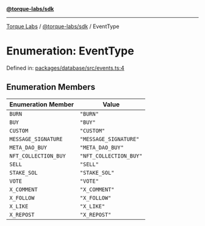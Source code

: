 [**@torque-labs/sdk**](../../../@torque-labs/sdk/README.md)

***

[Torque Labs](../../../README.md) / [@torque-labs/sdk](../README.md) / EventType

# Enumeration: EventType

Defined in: [packages/database/src/events.ts:4](https://github.com/torque-labs/monorepo/blob/9238a1f6167cf2d739205996110f18c02ed8a04f/packages/database/src/events.ts#L4)

## Enumeration Members

| Enumeration Member | Value |
| ------ | ------ |
| <a id="burn"></a> `BURN` | `"BURN"` |
| <a id="buy"></a> `BUY` | `"BUY"` |
| <a id="custom"></a> `CUSTOM` | `"CUSTOM"` |
| <a id="message_signature"></a> `MESSAGE_SIGNATURE` | `"MESSAGE_SIGNATURE"` |
| <a id="meta_dao_buy"></a> `META_DAO_BUY` | `"META_DAO_BUY"` |
| <a id="nft_collection_buy"></a> `NFT_COLLECTION_BUY` | `"NFT_COLLECTION_BUY"` |
| <a id="sell"></a> `SELL` | `"SELL"` |
| <a id="stake_sol"></a> `STAKE_SOL` | `"STAKE_SOL"` |
| <a id="vote"></a> `VOTE` | `"VOTE"` |
| <a id="x_comment"></a> `X_COMMENT` | `"X_COMMENT"` |
| <a id="x_follow"></a> `X_FOLLOW` | `"X_FOLLOW"` |
| <a id="x_like"></a> `X_LIKE` | `"X_LIKE"` |
| <a id="x_repost"></a> `X_REPOST` | `"X_REPOST"` |
